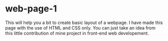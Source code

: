 # web-page-1
This will help you a bit to create basic layout of a webpage.
I have made this page with the use of HTML and CSS only.
You can just take an idea from this little contribution of mine project in front-end web developement.
